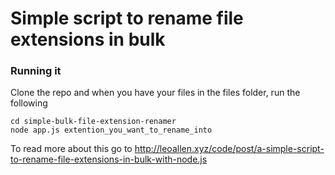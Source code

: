 # Simple script to rename file extensions in bulk


### Running it

Clone the repo and when you have your files in the files folder, run the following

```
cd simple-bulk-file-extension-renamer
node app.js extention_you_want_to_rename_into
```
To read more about this go to http://leoallen.xyz/code/post/a-simple-script-to-rename-file-extensions-in-bulk-with-node.js
